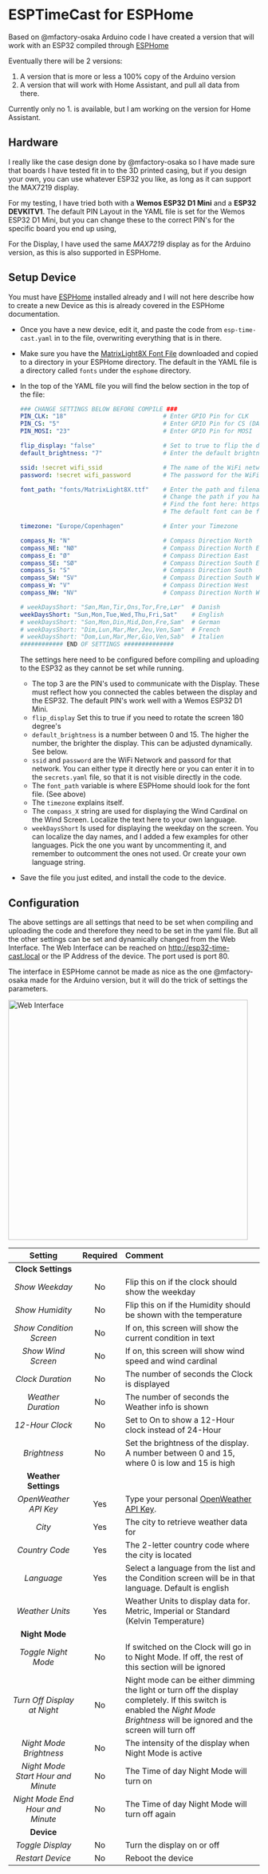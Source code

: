 # ESPTimeCast for ESPHome

Based on @mfactory-osaka Arduino code I have created a version that will work with an ESP32 compiled through [ESPHome](https://esphome.io/)

Eventually there will be 2 versions:

1. A version that is more or less a 100% copy of the Arduino version
2. A version that will work with Home Assistant, and pull all data from there.

Currently only no 1. is available, but I am working on the version for Home Assistant.

## Hardware

I really like the case design done by @mfactory-osaka so I have made sure that boards I have tested fit in to the 3D printed casing, but if you design your own, you can use whatever ESP32 you like, as long as it can support the MAX7219 display.

For my testing, I have tried both with a **Wemos ESP32 D1 Mini** and a **ESP32 DEVKITV1**. The default PIN Layout in the YAML file is set for the Wemos ESP32 D1 Mini, but you can change these to the correct PIN's for the specific board you end up using,

For the Display, I have used the same *MAX7219* display as for the Arduino version, as this is also supported in ESPHome.

## Setup Device

You must have [ESPHome](https://esphome.io/) installed already and I will not here describe how to create a new Device as this is already covered in the ESPHome documentation.

* Once you have a new device, edit it, and paste the code from `esp-time-cast.yaml` in to the file, overwriting everything that is in there.
* Make sure you have the [MatrixLight8X Font File](https://github.com/trip5/Matrix-Fonts/blob/main/8-series/MatrixLight8X.ttf) downloaded and copied to a directory in your ESPHome directory. The default in the YAML file is a directory called `fonts` under the `esphome` directory.
* In the top of the YAML file you will find the below section in the top of the file:

  ```yaml
  ### CHANGE SETTINGS BELOW BEFORE COMPILE ###
  PIN_CLK: "18"                           # Enter GPIO Pin for CLK
  PIN_CS: "5"                             # Enter GPIO Pin for CS (DATA)
  PIN_MOSI: "23"                          # Enter GPIO Pin for MOSI

  flip_display: "false"                   # Set to true to flip the display 180°
  default_brightness: "7"                 # Enter the default brightness level of the display 0 -15

  ssid: !secret wifi_ssid                 # The name of the WiFi network. When using !secret that means that wifi_ssid needs to be defined in secrets.yaml
  password: !secret wifi_password         # The password for the WiFi Network

  font_path: "fonts/MatrixLight8X.ttf"    # Enter the path and filename of the font you use. I recommend the file entered.
                                          # Change the path if you have not placed it in a fonts directory under esphome
                                          # Find the font here: https://github.com/trip5/Matrix-Fonts/tree/main/8-series
                                          # The default font can be found in the Github Repository for this project.

  timezone: "Europe/Copenhagen"           # Enter your Timezone

  compass_N: "N"                          # Compass Direction North
  compass_NE: "NØ"                        # Compass Direction North East
  compass_E: "Ø"                          # Compass Direction East
  compass_SE: "SØ"                        # Compass Direction South East
  compass_S: "S"                          # Compass Direction South
  compass_SW: "SV"                        # Compass Direction South West
  compass_W: "V"                          # Compass Direction West
  compass_NW: "NV"                        # Compass Direction North West

  # weekDaysShort: "Søn,Man,Tir,Ons,Tor,Fre,Lør"  # Danish
  weekDaysShort: "Sun,Mon,Tue,Wed,Thu,Fri,Sat"    # English
  # weekDaysShort: "Son,Mon,Din,Mid,Don,Fre,Sam"  # German
  # weekDaysShort: "Dim,Lun,Mar,Mer,Jeu,Ven,Sam"  # French
  # weekDaysShort: "Dom,Lun,Mar,Mer,Gio,Ven,Sab"  # Italien
  ############ END OF SETTINGS ############## 
  ````

  The settings here need to be configured before compiling and uploading to the ESP32 as they cannot be set while running.
  * The top 3 are the PIN's used to communicate with the Display. These must reflect how you connected the cables between the display and the ESP32. The default PIN's work well with a Wemos ESP32 D1 Mini.
  * `flip_display` Set this to true if you need to rotate the screen 180 degree's
  * `default_brightness` is a number between 0 and 15. The higher the number, the brighter the display. This can be adjusted dynamically. See below.
  * `ssid` and `password` are the WiFi Network and passord for that network. You can either type it directly here or you can enter it in to the `secrets.yaml` file, so that it is not visible directly in the code.
  * The `font_path` variable is where ESPHome should look for the font file. (See above)
  * The `timezone` explains itself.
  * The `compass_X` string are used for displaying the Wind Cardinal on the Wind Screen. Localize the text here to your own language.
  * `weekDaysShort` Is used for displaying the weekday on the screen. You can localize the day names, and I added a few examples for other languages. Pick the one you want by uncommenting it, and remember to outcomment the ones not used. Or create your own language string.

* Save the file you just edited, and install the code to the device.

## Configuration

The above settings are all settings that need to be set when compiling and uploading the code and therefore they need to be set in the yaml file. But all the other settings can be set and dynamically changed from the Web Interface.
The Web Interface can be reached on http://esp32-time-cast.local or the IP Address of the device. The port used is port 80.

The interface in ESPHome cannot be made as nice as the one @mfactory-osaka made for the Arduino version, but it will do the trick of settings the parameters.

<img src="esp32_timecast_web.jpg?v2" alt="Web Interface" width="480">

| Setting | Required | Comment |
|:-------------:|:-------:|:-------|
| **Clock Settings** |  |  |
| *Show Weekday* | No | Flip this on if the clock should show the weekday |
| *Show Humidity* | No | Flip this on if the Humidity should be shown with the temperature |
| *Show Condition Screen* | No | If on, this screen will show the current condition in text |
| *Show Wind Screen* | No | If on, this screen will show wind speed and wind cardinal |
| *Clock Duration* | No | The number of seconds the Clock is displayed |
| *Weather Duration* | No | The number of seconds the Weather info is shown |
| *12-Hour Clock* | No | Set to On to show a 12-Hour clock instead of 24-Hour |
| *Brightness* | No | Set the brightness of the display. A number between 0 and 15, where 0 is low and 15 is high |
| **Weather Settings** |  |  |
| *OpenWeather API Key* | Yes | Type your personal [OpenWeather API Key](https://openweathermap.org/api). |
| *City* | Yes | The city to retrieve weather data for  |
| *Country Code* | Yes | The 2-letter country code where the city is located |
| *Language* | Yes | Select a language from the list and the Condition screen will be in that language. Default is english |
| *Weather Units* | Yes | Weather Units to display data for. Metric, Imperial or Standard (Kelvin Temperature)   |
| **Night Mode** |  |  |
| *Toggle Night Mode* | No | If switched on the Clock will go in to Night Mode. If off, the rest of this section will be ignored |
| *Turn Off Display at Night* | No | Night mode can be either dimming the light or turn off the display completely. If this switch is enabled the *Night Mode Brightness* will be ignored and the screen will turn off  |
| *Night Mode Brightness* | No | The intensity of the display when Night Mode is active |
| *Night Mode Start Hour and Minute* | No | The Time of day Night Mode will turn on |
| *Night Mode End Hour and Minute* | No | The Time of day Night Mode will turn off again |
| **Device** |  |  |
| *Toggle Display* | No | Turn the display on or off |
| *Restart Device* | No | Reboot the device |

